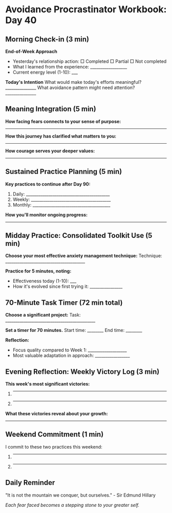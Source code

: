 # Avoidance Procrastinator Workbook: Day 40

## Morning Check-in (3 min)

**End-of-Week Approach**
- Yesterday's relationship action: □ Completed □ Partial □ Not completed
- What I learned from the experience: __________________
- Current energy level (1-10): ___

**Today's Intention**
What would make today's efforts meaningful? _______________
What avoidance pattern might need attention? _______________

## Meaning Integration (5 min)

**How facing fears connects to your sense of purpose:**
________________________________________________

**How this journey has clarified what matters to you:**
________________________________________________

**How courage serves your deeper values:**
________________________________________________

## Sustained Practice Planning (5 min)

**Key practices to continue after Day 90:**
1. Daily: _________________________________________
2. Weekly: _______________________________________
3. Monthly: ______________________________________

**How you'll monitor ongoing progress:**
________________________________________________

## Midday Practice: Consolidated Toolkit Use (5 min)

**Choose your most effective anxiety management technique:**
Technique: _______________________________________

**Practice for 5 minutes, noting:**
- Effectiveness today (1-10): ___
- How it's evolved since first trying it: ________________

## 70-Minute Task Timer (72 min total)

**Choose a significant project:**
Task: ____________________________________________

**Set a timer for 70 minutes.**
Start time: ________ End time: ________

**Reflection:**
- Focus quality compared to Week 1: ___________________
- Most valuable adaptation in approach: _________________

## Evening Reflection: Weekly Victory Log (3 min)

**This week's most significant victories:**
1. ________________________________________________
2. ________________________________________________

**What these victories reveal about your growth:**
________________________________________________

## Weekend Commitment (1 min)

I commit to these two practices this weekend:
1. ________________________________________________
2. ________________________________________________

## Daily Reminder

"It is not the mountain we conquer, but ourselves." - Sir Edmund Hillary

*Each fear faced becomes a stepping stone to your greater self.*